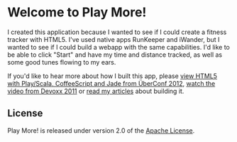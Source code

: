 Welcome to Play More!
=====================

I created this application because I wanted to see if I could create a fitness tracker with HTML5. I've used native apps RunKeeper and iWander, but I wanted to see if I could build a webapp with the same capabilities. I'd like to be able to click "Start" and have my time and distance tracked, as well as some good tunes flowing to my ears.

If you'd like to hear more about how I built this app, please [view HTML5 with Play/Scala, CoffeeScript and Jade from ÜberConf 2012](http://www.slideshare.net/mraible/html5-with-play-scala-coffeescript-and-jade-uberconf-2012 "Slideshare Presentation"), [watch the video from Devoxx 2011](http://www.devoxx.com/display/DV11/HTML5+with+Play+Scala%2C+CoffeeScript+and+Jade "Video Footage from Devoxx") or [read my articles](http://raibledesigns.com/rd/tags/play-more) about building it.

## License
Play More! is released under version 2.0 of the [Apache License][].

[Apache License]: http://www.apache.org/licenses/LICENSE-2.0